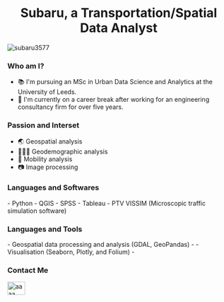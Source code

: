<h1 align="center">Subaru, a Transportation/Spatial Data Analyst</h1>

<p align="left"> <img src="https://komarev.com/ghpvc/?username=subaru3577&label=Profile%20views&color=0e75b6&style=flat" alt="subaru3577" /> </p>

<h3 alighn="left">Who am I?</h3>

- 📚 I'm pursuing an MSc in Urban Data Science and Analytics at the University of Leeds.
- 🏢 I'm currently on a career break after working for an engineering consultancy firm for over five years.



<h3 alighn="left">Passion and Interset</h3>

- 🌏 Geospatial analysis
- 👨‍👩‍👦 Geodemographic analysis
- 🚃 Mobility analysis
- 📷 Image processing

<h3 align="left">Languages and Softwares</h3>
- Python
- QGIS
- SPSS
- Tableau
- PTV VISSIM (Microscopic traffic simulation software)

<h3 align="left">Languages and Tools</h3>
- Geospatial data processing and analysis (GDAL, GeoPandas)
- 
- Visualisation (Seaborn, Plotly, and Folium)
- 

<h3 alighn="left">Contact Me</h3>
<p align="left">
<a href="https://www.linkedin.com/in/subaru-shimizu-06624519b" target="blank"><img align="center" src="https://raw.githubusercontent.com/rahuldkjain/github-profile-readme-generator/master/src/images/icons/Social/linked-in-alt.svg" alt="aaaa" height="30" width="40" /></a>
</p>


